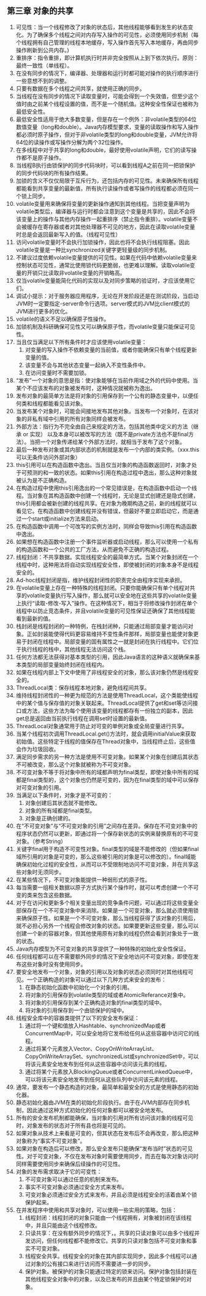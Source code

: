 ## 第三章 对象的共享

1. 可见性：当一个线程修改了对象的状态后，其他线程能够看到发生的状态变化。为了确保多个线程之间对内存写入操作的可见性，必须使用同步机制（每个线程拥有自己管理的线程本地缓存，写入操作首先写入本地缓存，再由同步操作刷新到公共内存。)
2. 重排序：指令重排，即计算机执行时并非完全按照从上到下依次执行。原则：最终一致性（单线程）。
3. 在没有同步的情况下，编译器、处理器和运行时都可能对操作的执行顺序进行一些意想不到的调整。
4. 只要有数据在多个线程之间共享，就使用正确的同步。
5. 当线程在没有同步的情况下读取变量时，可能会得到一个失效值，但至少这个值时由之前某个线程设置的值，而不是一个随机值。这种安全性保证也被称为最低安全性。
6. 最低安全性适用于绝大多数变量，但是存在一个例外：非volatile类型的64位数值变量（long和double）。Java内存模型要求，变量的读取操作和写入操作都必须时原子操作，但对于非volatile类型的long和double变量，JVM允许将64位的读操作或写操作分解为两个32位操作。
7. 在多线程中对于共享的long和double，最好使用volatile声明，它们的读写操作都不是原子操作。
8. 当线程B执行由锁保护的同步代码块时，可以看到线程A之前在同一把锁保护的同步代码块的所有操作结果。
9. 加锁的含义不仅仅局限于互斥行为，还包括内存的可见性。未来确保所有线程都能看到共享变量的最新值，所有执行读操作或者写操作的线程都必须在同一个锁上同步。
10. volatile变量用来确保将变量的更新操作通知到其他线程。当把变量声明为volatile类型后，编译器与运行时都会注意到这个变量是共享的，因此不会将该变量上的操作与其他内存操作一起重排序（禁止指令重排）。volatile变量不会被缓存在寄存器或者对其他处理器不可见的地方，因此在读取volatile变量时总是会返回最新写入的值。（线程可见性）
11. 访问volatile变量时不会执行加锁操作，因此也将不会执行线程阻塞。因此volatile变量是一种比synchronized关键字更轻量级的同步机制。
12. 不建议过度依赖volatile变量提供的可见性。如果在代码中依赖volatile变量来控制状态可见性，通常比使用锁代码更脆弱，也更难以理解。读取volatile变量的开销只比读取非volatile变量的开销略高。
13. 仅当volatile变量能简化代码的实现以及对同步策略的验证时，才应该使用它们。
14. 调试小提示：对于服务器应用程序，无论在开发阶段还是在测试阶段，当启动JVM时一定要指定-server命令行选项。server模式的JVM比client模式的JVM进行更多的优化。
15. volatile的语义不足以确保原子性操作。
16. 加锁机制及科研确保可见性又可以确保原子性，而volatile变量只能保证可见性。
17. 当且仅当满足以下所有条件时才应该使用volatile变量：
    1. 对变量的写入操作不依赖变量的当前值，或者你能确保只有单个线程更新变量的值。
    2. 该变量不会与其他状态变量一起纳入不变性条件中。
    3. 在访问变量时不需要加锁。
18. “发布”一个对象的意思是指：使对象能够在当前作用域之外的代码中使用。当某个不应该发布的对象被发布时，这种情况就被称为逸出。
19. 发布对象的最简单方法是将对象的引用保存到一个公有的静态变量中，以便任何类和线程都能看见该对象。
20. 当发布某个对象时，可能会间接地发布其他对象。当发布一个对象时，在该对象的非私有域中引用的所有对象同样会被发布。
21. 外部方法：指行为不完全由自己来规定的方法，包括其他类中定义的方法（继承 or 实现） 以及本身可以被改写的方法（既不是private方法也不是final方法）。当把一个对象传递给某个外部方法时，就相当于发布了这个对象。
22. 最后一种发布对象或其内部状态的机制就是发布一个内部的类实例。（xxx.this可以无条件访问外部对象）
23. this引用可以在构造函数中逸出。当且仅当对象的构造函数返回时，对象才处于可预测的和一致的状态。如果this引用在构造过程中逸出，那么这种对象就被认为是不正确构造。
24. 在构造过程中使用this引用逸出的一个常见错误是，在构造函数中启动一个线程。当对象在其构造函数中创建一个线程时，无论是显式创建还是隐式创建，this引用都会被新创建的线程共享。在对象为晚期构造之前，新的线程就可以看见它。在构造函数中创建线程并没有错误，但最好不要立即启动它，而是通过一个start或initialize方法来启动。
25. 在构造函数中调用一个可改写的实例方法时，同样会导致this引用在构造函数中逸出。
26. 如果想在构造函数中注册一个事件监听器或启动线程，那么可以使用一个私有的构造函数和一个公共的工厂方法，从而避免不正确的构造过程。
27. 线程封闭：不共享数据。实现线程安全的最简单方式。当某个对象封闭在一个线程中时，这种用法将自动实现线程安全性，即使被封闭的对象本身不是线程安全的。
28. Ad-hoc线程封闭是指，维护线程封闭性的职责完全由程序实现来承担。
29. 在volatile变量上存在一种特殊的线程封闭。只要你能确保只有单个线程对共享的volatile变量执行写入操作，那么就可以安全地在这些共享的volatile变量上执行“读取-修改-写入”操作。在这种情况下，相当于将修改操作封闭在单个线程中以防止竞态条件，并且volatile变量的可见性保证还确保了其他线程能看到最新的值。
30. 栈封闭是线程封闭的一种特例，在栈封闭种，只能通过局部变量才能访问对象。正如封装能使得代码更容易维持不变性条件那样，局部变量也能使对象更易于封闭在线程中。局部变量的固有属性之一就是封闭在执行线程中。它们位于执行线程的栈中，其他线程无法访问这个栈。
31. 任何方法都无法获得对基本类型的引用，因此Java语言的这种语义就确保来基本类型的局部变量始终封闭在线程内。
32. 如果在线程内部上下文中使用了非线程安全的对象，那么该对象仍然是线程安全的。
33. ThreadLocal类：保存线程本地对象，避免线程间共享。
34. 维持线程封闭性的一种更为规范的方法是使用ThreadLocal，这个类能使线程中的某个值与保存值的对象关联起来。ThreadLocal提供了get和set等访问接口或方法，这些方法为每个使用该变量的线程都存有一份独立的副本，因此get总是返回由当前执行线程在调用set时设置的最新值。
35. ThreadLocal对象通常用于防止对可变的单例对象或全局变量进行共享。
36. 当某个线程初次调用ThreadLocal.get()方法时，就会调用initialValue来获取初始值。这些特定于线程的值保存在Thread对象中，当线程终止后，这些值会作为垃圾回收。
37. 满足同步需求的另一种方法是使用不可变对象。如果某个对象在创建后其状态不可被改变，那么这个对象就被称为不可变对象。
38. 不可变对象不等于将对象中所有的域都声明为final类型，即使对象中所有的域都是final类型的，这个对象也仍然是可变的，因为在final类型的域中可以保存对可变对象的引用。
39. 当满足以下条件时，对象才是不可变的：
    1. 对象创建后其状态就不能修改。
    2. 对象的所有域都是final类型。
    3. 对象是正确创建的。
40. 在“不可变对象”与“不可变对象的引用”之间存在差异。保存在不可变对象中的程序状态仍然可以更新，即通过将一个保存新状态的实例来替换原有的不可变对象。（参考String）
41. 关键字final用于构造不可变性对象。final类型的域是不能修改的（但如果final域所引用的对象是可变的，那么这些被引用的对象是可以修改的）。final域能确保初始化过程的安全性，从而可以不受限制地访问不可变对象，并在共享这些对象时无须同步。
42. 在某些情况下，不可变对象能提供一种弱形式的原子性。
43. 每当需要一组相关数据以原子方式执行某个操作时，就可以考虑创建一个不可变的类来包含这些数据。
44. 对于在访问和更新多个相关变量出现的竞争条件问题，可以通过将这些变量全部保存在一个不可变对象中来消除。如果是一个可变对象，那么就必须使用锁来确保原子性。如果是一个不可变对象，那么当线程获得了该对象的引用后，就不必担心另外一个线程会修改对象的状态。如果要更新这些变量，那么可以创建一个新的容器对象，但其他使用原有对象的线程仍然会看到对象处于一致的状态。
45. Java内存模型为不可变对象的共享提供了一种特殊的初始化安全性保证。
46. 任何线程都可以在不需要额外同步的情况下安全地访问不可变对象，即使在发布这些对象时没有使用同步。
47. 要安全地发布一个对象，对象的引用以及对象的状态必须同时对其他线程可见。一个正确构造的对象可以通过以下几种方式来安全的发布：
    1. 在静态初始化函数中初始化一个对象的引用。
    2. 将对象的引用保存到volatile类型的域或者AtomicReferance对象中。
    3. 将对象的引用保存到某个正确构造对象的final类型的域中。
    4. 将对象的引用保存到一个由锁保护的域中。
48. 线程安全库中的容器类提供了以下的安全发布保证：
    1. 通过将一个键和值放入Hashtable、synchronizedMap或者ConcurrentMap中，可以安全地将它发布给任何从这些容器中访问它的线程。
    2. 通过将某个元素放入Vector、CopyOnWriteArrayList、CopyOnWriteArraySet、synchronizedList或synchronizedSet中，可以将该元素安全地发布到任何从这些容器中访问该元素的线程。
    3. 通过将某个元素放入BlockingQueue或者ConcurrentLinkedQueue中，可以将该元素安全地发布到任何从这些队列中访问该元素的线程。
49. 通常，要发布一个静态构造的对象，最简单和最安全的方式是使用静态的初始化器。
50. 静态初始化器由JVM在类的初始化阶段执行。由于在JVM内部存在同步机制，因此通过这种方式初始化的任何对象都可以被安全地发布。
51. 所有的安全发布机制都能确保，当对象的引用对所有访问该对象的线程可见时，对象发布的状态对于所有县也将是可见的。
52. 如果对象从技术上来看是可变的，但其状态在发布后不会再改变，那么把这种对象称为“事实不可变对象”。
53. 如果对象在构造后可以修改，那么安全发布只能确保“发布当时”状态的可见性。对于可变对象，不仅在发布对象时需要使用同步，而去在每次对象访问时同样需要使用同步来确保后续操作的可见性。
54. 对象的发布需求取决于它的可变性：
    1. 不可变对象可以通过任意的机制来发布。
    2. 事实不可变对象必须通过安全方式来发布。
    3. 可变对象必须通过安全方式来发布，并且必须是线程安全的活着由某个锁保护起来。
55. 在并发程序中使用和共享对象时，可以使用一些实用的策略，包括：
    1. 线程封闭：线程封闭的对象只能由一个线程拥有，对象被封闭在该线程中，并且只能由这个线程修改。
    2. 只读共享：在没有额外同步的情况下，。共享的只读对象可以由多个线程并发访问，但任何线程都不能修改它。共享的只读对象包括不可变对象和事实不可变对象。
    3. 线程安全共享。线程安全的对象在其内部实现同步，因此多个线程可以通过对象的公有接口来进行访问而不需要进一步的同步。
    4. 保护对象。被保护的对象只能通过特定的锁来访问。保护对象包括封装在其他线程安全对象中的对象，以及已发布的并且由某个特定锁保护的对象。
